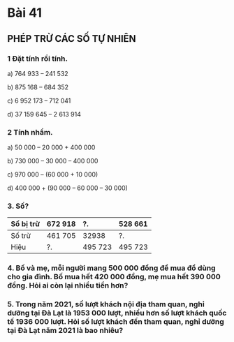 # Bài 41

## PHÉP TRỪ CÁC SỐ TỰ NHIÊN


### 1 Đặt tính rồi tính.


a) 764 933 – 241 532


b) 875 168 – 684 352


c) 6 952 173 – 712 041


d) 37 159 645 – 2 613 914


### 2 Tính nhẩm.


a) 50 000 – 20 000 + 400 000


b) 730 000 – 30 000 – 400 000


c) 970 000 – (60 000 + 10 000)


d) 400 000 + (90 000 – 60 000 – 30 000)


### 3. Số?

| Số bị trừ | 672 918 | ?.      | 528 661 |
| :-------- | :------ | :------ | :------ |
| Số trừ    | 461 705 | 32938   | ?.      |
| Hiệu      | ?.      | 495 723 | 495 723 |

### 4. Bố và mẹ, mỗi người mang 500 000 đồng để mua đồ dùng cho gia đình. Bố mua hết 420 000 đồng, mẹ mua hết 390 000 đồng. Hỏi ai còn lại nhiều tiền hơn?

### 5. Trong năm 2021, số lượt khách nội địa tham quan, nghỉ dưỡng tại Đà Lạt là 1953 000 lượt, nhiều hơn số lượt khách quốc tế 1936 000 lượt. Hỏi số lượt khách đến tham quan, nghỉ dưỡng tại Đà Lạt năm 2021 là bao nhiêu?
